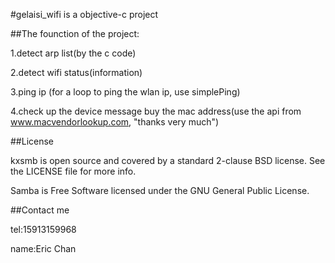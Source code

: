 #gelaisi_wifi is a objective-c project

##The founction of the project:

1.detect arp list(by the c code)

2.detect wifi status(information)

3.ping ip (for a loop to ping the wlan ip, use simplePing)

4.check up the device message buy the mac address(use the api from www.macvendorlookup.com, "thanks very much")

##License

kxsmb is open source and covered by a standard 2-clause BSD license. See the LICENSE file for more info.

Samba is Free Software licensed under the GNU General Public License.

##Contact me

tel:15913159968

name:Eric Chan
